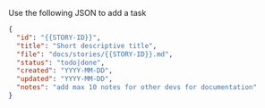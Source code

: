 Use the following JSON to add a task

```json
{
  "id": "{{STORY-ID}}",
  "title": "Short descriptive title",
  "file": "docs/stories/{{STORY-ID}}.md",
  "status": "todo|done",
  "created": "YYYY-MM-DD",
  "updated": "YYYY-MM-DD",
  "notes": "add max 10 notes for other devs for documentation"
}
```